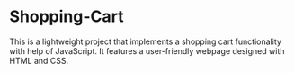 # Shopping-Cart
This is a lightweight project that implements a shopping cart functionality with help of JavaScript. It features a user-friendly webpage designed with HTML and CSS. 
